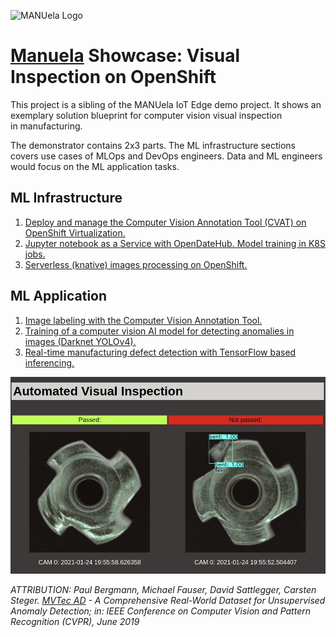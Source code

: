 ![MANUela Logo](https://github.com/sa-mw-dach/manuela/raw/master/docs/images/logo.png)
# [Manuela](https://github.com/sa-mw-dach/manuela) Showcase: Visual Inspection on OpenShift

This project is a sibling of the MANUela IoT Edge demo project. It shows an exemplary solution blueprint for computer vision visual inspection in manufacturing. 

The demonstrator contains 2x3 parts. The ML infrastructure sections covers use cases of MLOps and DevOps engineers.
Data and ML engineers would focus on the ML application tasks.


## ML Infrastructure
1. [Deploy and manage the Computer Vision Annotation Tool (CVAT) on OpenShift Virtualization.](docs/cvat-cnv.md#install-cvat-in-a-openshift-virtualization-virtual-machine)
1. [Jupyter notebook as a Service with OpenDateHub. Model training in K8S jobs.](ml/README.md)
1. [Serverless (knative) images processing on OpenShift.](docs/runtime.md#installation)

## ML Application
1. [Image labeling with the Computer Vision Annotation Tool.](docs/cvat-cnv.md#image-labeling-with-the-computer-vision-annotation-tool)
1. [Training of a computer vision AI model for detecting anomalies in images (Darknet YOLOv4).](ml/README.md)
1. [Real-time manufacturing defect detection with TensorFlow based inferencing.](docs/runtime.md#demo-execution)





![visual-inspection](images/manu-vi.gif)


*ATTRIBUTION: Paul Bergmann, Michael Fauser, David Sattlegger, Carsten Steger. [MVTec AD](https://www.mvtec.com/company/research/datasets/mvtec-ad) - A Comprehensive Real-World Dataset for Unsupervised Anomaly Detection; in: IEEE Conference on Computer Vision and Pattern Recognition (CVPR), June 2019*